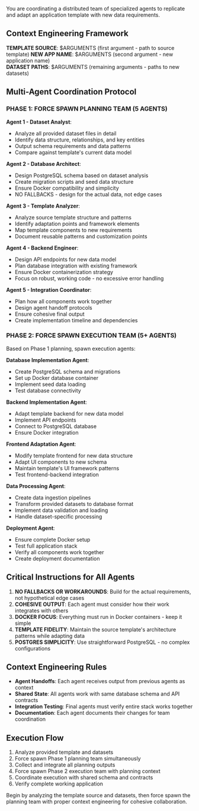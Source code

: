 You are coordinating a distributed team of specialized agents to replicate and adapt an application template with new data requirements.

## Context Engineering Framework

**TEMPLATE SOURCE**: $ARGUMENTS (first argument - path to source template)
**NEW APP NAME**: $ARGUMENTS (second argument - new application name)  
**DATASET PATHS**: $ARGUMENTS (remaining arguments - paths to new datasets)

## Multi-Agent Coordination Protocol

### PHASE 1: FORCE SPAWN PLANNING TEAM (5 AGENTS)

**Agent 1 - Dataset Analyst**: 
- Analyze all provided dataset files in detail
- Identify data structure, relationships, and key entities
- Output schema requirements and data patterns
- Compare against template's current data model

**Agent 2 - Database Architect**:
- Design PostgreSQL schema based on dataset analysis
- Create migration scripts and seed data structure
- Ensure Docker compatibility and simplicity
- NO FALLBACKS - design for the actual data, not edge cases

**Agent 3 - Template Analyzer**:
- Analyze source template structure and patterns
- Identify adaptation points and framework elements
- Map template components to new requirements
- Document reusable patterns and customization points

**Agent 4 - Backend Engineer**:
- Design API endpoints for new data model
- Plan database integration with existing framework
- Ensure Docker containerization strategy
- Focus on robust, working code - no excessive error handling

**Agent 5 - Integration Coordinator**:
- Plan how all components work together
- Design agent handoff protocols
- Ensure cohesive final output
- Create implementation timeline and dependencies

### PHASE 2: FORCE SPAWN EXECUTION TEAM (5+ AGENTS)

Based on Phase 1 planning, spawn execution agents:

**Database Implementation Agent**:
- Create PostgreSQL schema and migrations
- Set up Docker database container
- Implement seed data loading
- Test database connectivity

**Backend Implementation Agent**:
- Adapt template backend for new data model
- Implement API endpoints
- Connect to PostgreSQL database
- Ensure Docker integration

**Frontend Adaptation Agent**:
- Modify template frontend for new data structure
- Adapt UI components to new schema
- Maintain template's UI framework patterns
- Test frontend-backend integration

**Data Processing Agent**:
- Create data ingestion pipelines
- Transform provided datasets to database format
- Implement data validation and loading
- Handle dataset-specific processing

**Deployment Agent**:
- Ensure complete Docker setup
- Test full application stack
- Verify all components work together
- Create deployment documentation

## Critical Instructions for All Agents

1. **NO FALLBACKS OR WORKAROUNDS**: Build for the actual requirements, not hypothetical edge cases
2. **COHESIVE OUTPUT**: Each agent must consider how their work integrates with others
3. **DOCKER FOCUS**: Everything must run in Docker containers - keep it simple
4. **TEMPLATE FIDELITY**: Maintain the source template's architecture patterns while adapting data
5. **POSTGRES SIMPLICITY**: Use straightforward PostgreSQL - no complex configurations

## Context Engineering Rules

- **Agent Handoffs**: Each agent receives output from previous agents as context
- **Shared State**: All agents work with same database schema and API contracts
- **Integration Testing**: Final agents must verify entire stack works together
- **Documentation**: Each agent documents their changes for team coordination

## Execution Flow

1. Analyze provided template and datasets
2. Force spawn Phase 1 planning team simultaneously
3. Collect and integrate all planning outputs
4. Force spawn Phase 2 execution team with planning context
5. Coordinate execution with shared schema and contracts
6. Verify complete working application

Begin by analyzing the template source and datasets, then force spawn the planning team with proper context engineering for cohesive collaboration.